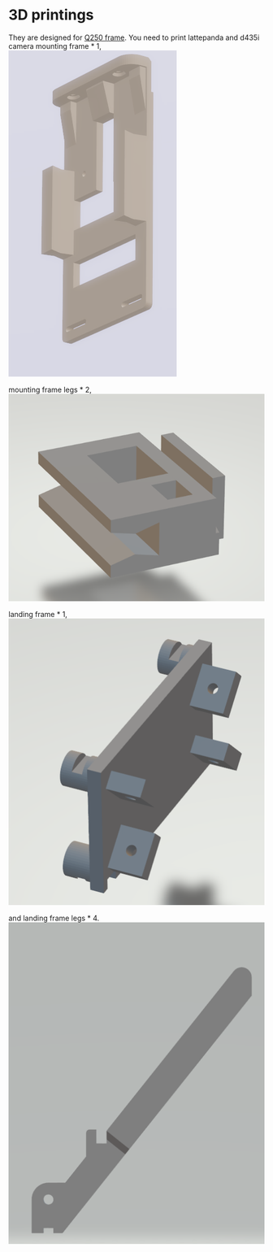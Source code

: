 # 3D printings
They are designed for [Q250 frame](https://item.taobao.com/item.htm?spm=4168d.1.14.8.35e73dc6tXYjdg&id=520738516076&ns=1&abbucket=14#detail).
You need to print lattepanda and d435i camera mounting frame \* 1,
![image](https://github.com/chenhanpolyu/AutoFly-demo/blob/master/3d-printings/latte_frame.png)

mounting frame legs \* 2, 
![image](https://github.com/chenhanpolyu/AutoFly-demo/blob/master/3d-printings/latte_leg.png)

landing frame \* 1, 
![image](https://github.com/chenhanpolyu/AutoFly-demo/blob/master/3d-printings/landframe.png)

and landing frame legs \* 4.
![image](https://github.com/chenhanpolyu/AutoFly-demo/blob/master/3d-printings/landleg.png)
